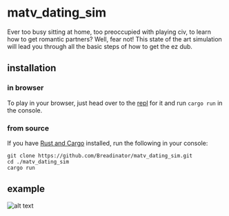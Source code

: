 # matv_dating_sim
Ever too busy sitting at home, too preoccupied with playing civ, to learn how to get romantic partners? Well, fear not! This state of the art simulation will lead you through all the basic steps of how to get the ez dub.

## installation
### in browser
To play in your browser, just head over to the [repl](https://repl.it/@br3adina7or/matvdatingsim#main.rs) for it and run `cargo run` in the console.

### from source
If you have [Rust and Cargo](https://www.rust-lang.org/tools/install) installed, run the following in your console:

```
git clone https://github.com/Breadinator/matv_dating_sim.git
cd ./matv_dating_sim
cargo run
```

## example
![alt text](https://i.imgur.com/nsUTyOo.png "an image of the program")
